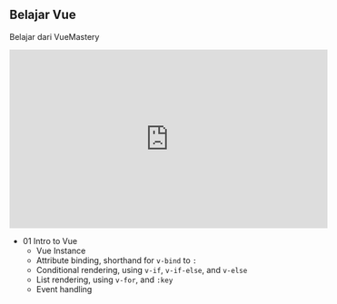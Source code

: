 ## Belajar Vue

Belajar dari VueMastery

<iframe width="560" height="315" src="https://www.youtube.com/embed/27hRU0E-ync" frameborder="0" allow="autoplay; encrypted-media" allowfullscreen></iframe>

* 01 Intro to Vue
  * Vue Instance
  * Attribute binding, shorthand for `v-bind` to `:`
  * Conditional rendering, using `v-if`, `v-if-else`, and `v-else`
  * List rendering, using `v-for`, and `:key`
  * Event handling
